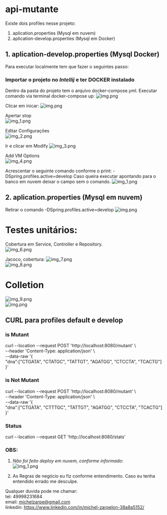 # api-mutante

Existe dois profiles nesse projeto:
1. aplication.properties (Mysql em nuvem)
2. aplication-develop.properties (Mysql em Docker)

## 1. aplication-develop.properties (Mysql Docker)

Para executar localmente tem que fazer o seguintes passo:  
### Importar o projeto no **_Intellij_** e ter **DOCKER** instalado

Dentro da pasta do projeto tem o arquivo docker-compose.yml.
Executar comando via terminal docker-compose up:
![img.png](img.png)

Clicar em inicar: 
![img.png](img/img.png)

Apertar stop  
![img_1.png](img/img_1.png)  

Editar Configurações  
![img_2.png](img/img_2.png)

Ir e clicar em Modify
![img_3.png](img/img_3.png)
  
Add VM Options  
![img_4.png](img/img_4.png)

Acrescentar o seguinte comando conforme o print: -DSpring.profiles.active=develop
Caso queira executar apontando para o banco em nuvem deixar o campo sem o comando.
![img_1.png](img/_img_1.png)

## 2. aplication.properties (Mysql em nuvem)
Retirar o comando -DSpring.profiles.active=develop
![img.png](img/_img.png)
  
# Testes unitários:  
Cobertura em Service, Controller e Repository.  
![img_6.png](img/img_6.png)  

Jacoco, cobertura: 
![img_7.png](img/img_7.png)  
![img_8.png](img/img_8.png)  
    
# Colletion   
![img_9.png](img/img_9.png)    
![img.png](img/img_.png)

## CURL para profiles default e develop
### is Mutant  
curl --location --request POST 'http://localhost:8080/mutant' \  
--header 'Content-Type: application/json' \  
--data-raw '{  
    "dna":["CTGATA", "CTATGC", "TATTGT", "AGATGG", "CTCCTA", "TCACTG"]  
}'    

### is Not Mutant

curl --location --request POST 'http://localhost:8080/mutant' \  
--header 'Content-Type: application/json' \  
--data-raw '{  
    "dna":["CTGATA", "CTTTGC", "TATTGT", "AGATGG", "CTCCTA", "TCACTG"]  
}'
  

### Status  
curl --location --request GET 'http://localhost:8080/stats'  

### OBS: 
1. _Não foi feito deploy em nuvem, conforme informado:_  
![img_1.png](img/img_1_.png)

2. As Regras de negócio eu fiz conforme entendimento. Caso eu tenha entendido errado me desculpe. 

Qualquer duvida pode me chamar:  
tel: 49998231684  
email: michelzarpe@gmail.com  
linkedin: https://www.linkedin.com/in/michel-zarpelon-38a8a5152/
